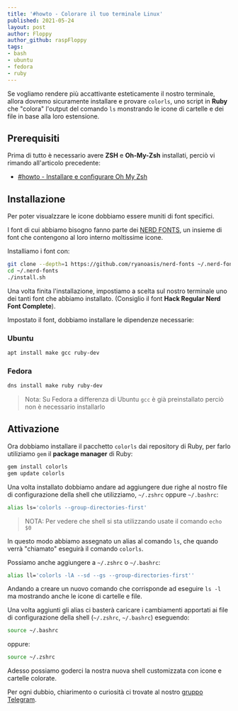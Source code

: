 ```yaml
---
title: '#howto - Colorare il tuo terminale Linux' 
published: 2021-05-24 
layout: post 
author: Floppy
author_github: raspFloppy 
tags: 
- bash
- ubuntu
- fedora
- ruby 
---
```



Se vogliamo rendere più accattivante esteticamente il nostro terminale, allora dovremo sicuramente installare e provare `colorls`, uno script in **Ruby** che "colora" l'output del comando `ls` monstrando le icone di cartelle e dei file in base alla loro estensione. 

## Prerequisiti
Prima di tutto è necessario avere **ZSH** e **Oh-My-Zsh** installati, perciò vi rimando all'articolo precedente:

- [#howto - Installare e configurare Oh My Zsh](https://linuxhub.it/articles/howto-installare-e-configurare-oh-my-zsh/)

## Installazione 
 
Per poter visualzzare le icone dobbiamo essere muniti di font specifici.

I font di cui abbiamo bisogno fanno parte dei [NERD FONTS](https://github.com/ryanoasis/nerd-fonts), un insieme di font che contengono al loro interno moltissime icone.

Installiamo i font con:

``` bash
git clone --depth=1 https://github.com/ryanoasis/nerd-fonts ~/.nerd-fonts
cd ~/.nerd-fonts
./install.sh
```
Una volta finita l'installazione, impostiamo a scelta sul nostro terminale uno dei tanti font che abbiamo installato.
(Consiglio il font **Hack Regular Nerd Font Complete**).

Impostato il font, dobbiamo installare le dipendenze necessarie:

### Ubuntu
 
``` bash
apt install make gcc ruby-dev
```

### Fedora

``` bash
dns install make ruby ruby-dev
```
> Nota: Su Fedora a differenza di Ubuntu `gcc` è già preinstallato perciò non è necessario installarlo


## Attivazione

Ora dobbiamo installare il pacchetto `colorls` dai repository di Ruby, per farlo utiliziamo `gem` il **package manager** di Ruby:

``` bash
gem install colorls
gem update colorls
```

Una volta installato dobbiamo andare ad aggiungere due righe al nostro file di configurazione della shell che utilizziamo, `~/.zshrc` oppure `~/.bashrc`:

``` bash
alias ls='colorls --group-directories-first'
```
> NOTA: Per vedere che shell si sta utilizzando usate il comando `echo $0`

In questo modo abbiamo assegnato un alias al comando `ls`, che quando verrà "chiamato" eseguirà il comando `colorls`.

Possiamo anche aggiungere a `~/.zshrc` o `~/.bashrc`:
``` bash
alias ll='colorls -lA --sd --gs --group-directories-first''
```
Andando a creare un nuovo comando che corrisponde ad eseguire `ls -l` ma mostrando anche le icone di cartelle e file.


Una volta aggiunti gli alias ci basterà caricare i cambiamenti apportati ai file di configurazione della shell (`~/.zshrc`, `~/.bashrc`) eseguendo:
``` bash
source ~/.bashrc
```
oppure:
``` bash
source ~/.zshrc
```

Adesso possiamo goderci la nostra nuova shell customizzata con icone e cartelle colorate.


Per ogni dubbio, chiarimento o curiosità ci trovate al nostro [gruppo Telegram](https://t.me/linuxpeople).

